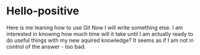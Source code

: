 # Hello-positive
Here is me leaning how to use Git 
Now I will write something else.
I am interested in knowing how much time will it take until I am actually ready to do useful things with my new aquired knowledge?
It seems as if I am not in control of the answer - too bad.
